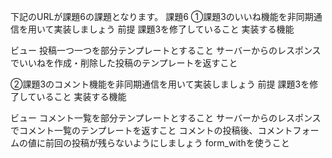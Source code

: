 下記のURLが課題6の課題となります。
課題6
①課題3のいいね機能を非同期通信を用いて実装しましょう
前提
課題3を修了していること
実装する機能

ビュー
投稿一つ一つを部分テンプレートとすること
サーバーからのレスポンスでいいねを作成・削除した投稿のテンプレートを返すこと

②課題3のコメント機能を非同期通信を用いて実装しましょう
前提
課題3を修了していること
実装する機能

ビュー
コメント一覧を部分テンプレートとすること
サーバーからのレスポンスでコメント一覧のテンプレートを返すこと
コメントの投稿後、コメントフォームの値に前回の投稿が残らないようにしましょう
form_withを使うこと
